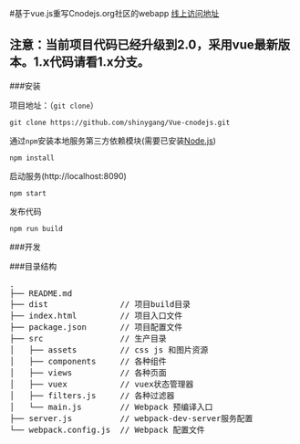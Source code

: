 #基于vue.js重写Cnodejs.org社区的webapp [线上访问地址](http://shinygang.github.io/cnodevue/)

## 注意：当前项目代码已经升级到2.0，采用vue最新版本。1.x代码请看1.x分支。 



###安装

项目地址：（`git clone`）

```shell
git clone https://github.com/shinygang/Vue-cnodejs.git
```

通过`npm`安装本地服务第三方依赖模块(需要已安装[Node.js](https://nodejs.org/))

```
npm install
```

启动服务(http://localhost:8090)

```
npm start
```

发布代码
```
npm run build
```

###开发

###目录结构
<pre>
.
├── README.md           
├── dist               // 项目build目录
├── index.html         // 项目入口文件
├── package.json       // 项目配置文件
├── src                // 生产目录
│   ├── assets         // css js 和图片资源
│   ├── components     // 各种组件
│   ├── views          // 各种页面
│   ├── vuex           // vuex状态管理器
│   ├── filters.js     // 各种过滤器
│   └── main.js        // Webpack 预编译入口
├── server.js          // webpack-dev-server服务配置
└── webpack.config.js  // Webpack 配置文件
</pre>

